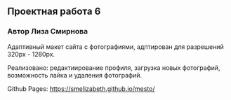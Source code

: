 ## Проектная работа 6
### Автор Лиза Смирнова 

Адаптивный макет сайта с фотографиями, адптирован для разрешений 320px - 1280px.

Реализовано: редактиирование профиля, загрузка новых фотографий, возможность лайка и удаления фотографий.




Github Pages: https://smelizabeth.github.io/mesto/ 